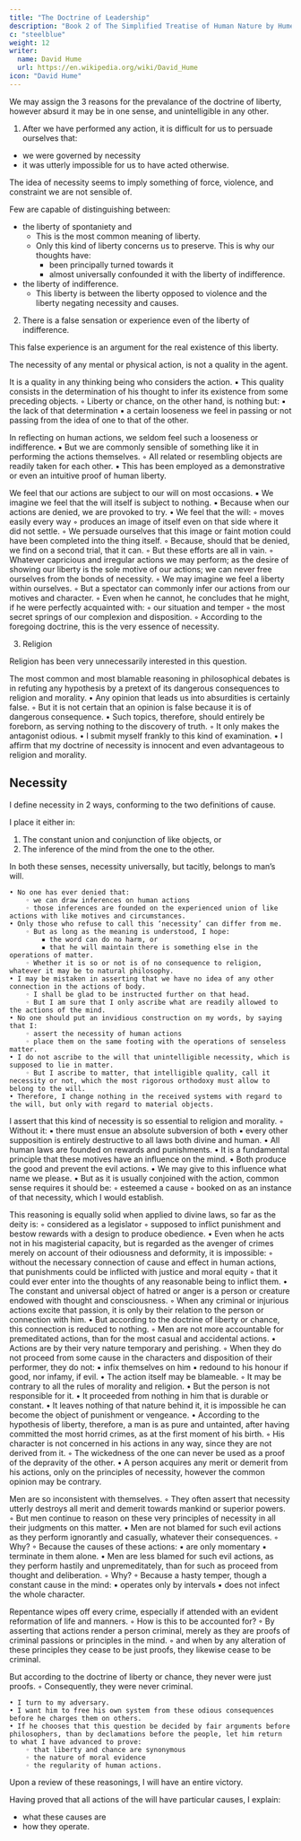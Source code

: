 ```yaml
---
title: "The Doctrine of Leadership"
description: "Book 2 of The Simplified Treatise of Human Nature by Hume"
c: "steelblue"
weight: 12
writer:
  name: David Hume
  url: https://en.wikipedia.org/wiki/David_Hume
icon: "David Hume"
---
```



We may assign the 3 reasons for the prevalance of the doctrine of liberty, however absurd it may be in one sense, and unintelligible in any other.

1. After we have performed any action, it is difficult for us to persuade ourselves that:
- we were governed by necessity
- it was utterly impossible for us to have acted otherwise.

The idea of necessity seems to imply something of force, violence, and constraint we are not sensible of.

Few are capable of distinguishing between:
- the liberty of spontaniety and
  - This is the most common meaning of liberty.
  - Only this kind of liberty concerns us to preserve. This is why our thoughts have:
    - been principally turned towards it
    - almost universally confounded it with the liberty of indifference.
- the liberty of indifference.
  - This liberty is between the liberty opposed to violence and the liberty negating necessity and causes.


2. There is a false sensation or experience even of the liberty of indifference.

This false experience is an argument for the real existence of this liberty.

The necessity of any mental or physical action, is not a quality in the agent.

It is a quality in any thinking being who considers the action.
            ▪ This quality consists in the determination of his thought to infer its existence from some preceding objects.
        ◦ Liberty or chance, on the other hand, is nothing but:
            ▪ the lack of that determination
            ▪ a certain looseness we feel in passing or not passing from the idea of one to that of the other.

In reflecting on human actions, we seldom feel such a looseness or indifference.
            ▪ But we are commonly sensible of something like it in performing the actions themselves.
        ◦ All related or resembling objects are readily taken for each other.
            ▪ This has been employed as a demonstrative or even an intuitive proof of human liberty.

We feel that our actions are subject to our will on most occasions.
            ▪ We imagine we feel that the will itself is subject to nothing.
            ▪ Because when our actions are denied, we are provoked to try.
                • We feel that the will:
                    ◦ moves easily every way
                    ◦ produces an image of itself even on that side where it did not settle.
        ◦ We persuade ourselves that this image or faint motion could have been completed into the thing itself.
        ◦ Because, should that be denied, we find on a second trial, that it can.
        ◦ But these efforts are all in vain.
        ◦ Whatever capricious and irregular actions we may perform; as the desire of showing our liberty is the sole motive of our actions; we can never free ourselves from the bonds of necessity.
        ◦ We may imagine we feel a liberty within ourselves.
        ◦ But a spectator can commonly infer our actions from our motives and character.
        ◦ Even when he cannot, he concludes that he might, if he were perfectly acquainted with:
        ◦ our situation and temper
        ◦ the most secret springs of our complexion and disposition.
        ◦ According to the foregoing doctrine, this is the very essence of necessity.

3. Religion

<!-- • A third reason why the doctrine of liberty has generally been better received in the world, than its antagonist, proceeds from religion. -->

Religion has been very unnecessarily interested in this question.

The most common and most blamable reasoning in philosophical debates is in refuting any hypothesis by a pretext of its dangerous consequences to religion and morality.
    • Any opinion that leads us into absurdities is certainly false.
        ◦ But it is not certain that an opinion is false because it is of dangerous consequence.
    • Such topics, therefore, should entirely be foreborn, as serving nothing to the discovery of truth.
        ◦ It only makes the antagonist odious.
    • I submit myself frankly to this kind of examination.
    • I affirm that my doctrine of necessity is innocent and even advantageous to religion and morality.


## Necessity

I define necessity in 2 ways, conforming to the two definitions of cause.

I place it either in:

1. The constant union and conjunction of like objects, or
2. The inference of the mind from the one to the other.
    

In both these senses, necessity universally, but tacitly, belongs to man’s will.

    • No one has ever denied that:
        ◦ we can draw inferences on human actions
        ◦ those inferences are founded on the experienced union of like actions with like motives and circumstances.
    • Only those who refuse to call this ‘necessity’ can differ from me.
        ◦ But as long as the meaning is understood, I hope:
            ▪ the word can do no harm, or
            ▪ that he will maintain there is something else in the operations of matter.
        ◦ Whether it is so or not is of no consequence to religion, whatever it may be to natural philosophy.
    • I may be mistaken in asserting that we have no idea of any other connection in the actions of body.
        ◦ I shall be glad to be instructed further on that head.
        ◦ But I am sure that I only ascribe what are readily allowed to the actions of the mind.
    • No one should put an invidious construction on my words, by saying that I:
        ◦ assert the necessity of human actions
        ◦ place them on the same footing with the operations of senseless matter.
    • I do not ascribe to the will that unintelligible necessity, which is supposed to lie in matter.
        ◦ But I ascribe to matter, that intelligible quality, call it necessity or not, which the most rigorous orthodoxy must allow to belong to the will.
    • Therefore, I change nothing in the received systems with regard to the will, but only with regard to material objects.


I assert that this kind of necessity is so essential to religion and morality.
        ◦ Without it:
            ▪ there must ensue an absolute subversion of both
            ▪ every other supposition is entirely destructive to all laws both divine and human.
    • All human laws are founded on rewards and punishments.
    • It is a fundamental principle that these motives have an influence on the mind.
    • Both produce the good and prevent the evil actions.
    • We may give to this influence what name we please.
    • But as it is usually conjoined with the action, common sense requires it should be:
        ◦ esteemed a cause
        ◦ booked on as an instance of that necessity, which I would establish.


This reasoning is equally solid when applied to divine laws, so far as the deity is:
        ◦ considered as a legislator
        ◦ supposed to inflict punishment and bestow rewards with a design to produce obedience.
    • Even when he acts not in his magisterial capacity, but is regarded as the avenger of crimes merely on account of their odiousness and deformity, it is impossible:
        ◦ without the necessary connection of cause and effect in human actions, that punishments could be inflicted with justice and moral equity
        ◦ that it could ever enter into the thoughts of any reasonable being to inflict them.
    • The constant and universal object of hatred or anger is a person or creature endowed with thought and consciousness.
        ◦ When any criminal or injurious actions excite that passion, it is only by their relation to the person or connection with him.
    • But according to the doctrine of liberty or chance, this connection is reduced to nothing.
        ◦ Men are not more accountable for premeditated actions, than for the most casual and accidental actions.
    • Actions are by their very nature temporary and perishing.
        ◦ When they do not proceed from some cause in the characters and disposition of their performer, they do not:
            ▪ infix themselves on him
            ▪ redound to his honour if good, nor infamy, if evil.
    • The action itself may be blameable.
        ◦ It may be contrary to all the rules of morality and religion.
    • But the person is not responsible for it.
    • It proceeded from nothing in him that is durable or constant.
    • It leaves nothing of that nature behind it, it is impossible he can become the object of punishment or vengeance.
    • According to the hypothesis of liberty, therefore, a man is as pure and untainted, after having committed the most horrid crimes, as at the first moment of his birth.
        ◦ His character is not concerned in his actions in any way, since they are not derived from it.
        ◦ The wickedness of the one can never be used as a proof of the depravity of the other.
    • A person acquires any merit or demerit from his actions, only on the principles of necessity, however the common opinion may be contrary.


Men are so inconsistent with themselves.
        ◦ They often assert that necessity utterly destroys all merit and demerit towards mankind or superior powers.
        ◦ But men continue to reason on these very principles of necessity in all their judgments on this matter.
    • Men are not blamed for such evil actions as they perform ignorantly and casually, whatever their consequences.
        ◦ Why?
        ◦ Because the causes of these actions:
            ▪ are only momentary
            ▪ terminate in them alone.
    • Men are less blamed for such evil actions, as they perform hastily and unpremeditately, than for such as proceed from thought and deliberation.
        ◦ Why?
        ◦ Because a hasty temper, though a constant cause in the mind:
            ▪ operates only by intervals
            ▪ does not infect the whole character.

Repentance wipes off every crime, especially if attended with an evident reformation of life and manners.
        ◦ How is this to be accounted for?
        ◦ By asserting that actions render a person criminal, merely as they are proofs of criminal passions or principles in the mind.
        ◦ and when by any alteration of these principles they cease to be just proofs, they likewise cease to be criminal.

But according to the doctrine of liberty or chance, they never were just proofs.
        ◦ Consequently, they were never criminal.

    • I turn to my adversary.
    • I want him to free his own system from these odious consequences before he charges them on others.
    • If he chooses that this question be decided by fair arguments before philosophers, than by declamations before the people, let him return to what I have advanced to prove:
        ◦ that liberty and chance are synonymous
        ◦ the nature of moral evidence
        ◦ the regularity of human actions.

Upon a review of these reasonings, I will have an entire victory.

Having proved that all actions of the will have particular causes, I explain:
- what these causes are
- how they operate.

